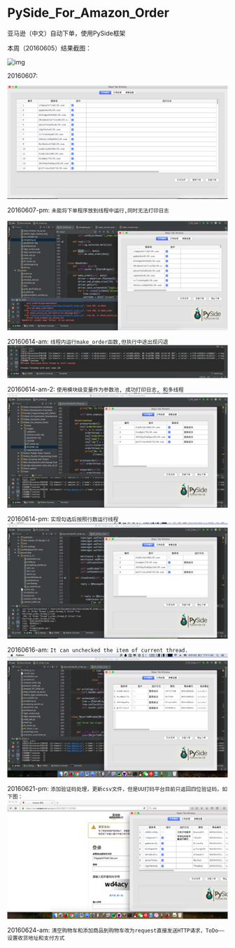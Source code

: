 # PySide_For_Amazon_Order
亚马逊（中文）自动下单，使用PySide框架

本周（20160605）结果截图：  

![img](images/20160605.png)

20160607:  

![img](images/20160607.png)  

20160607-pm:
`未能将下单程序放到线程中运行,同时无法打印日志`  

![img](images/20160607-2.png)

20160614-am:
`线程内运行make_order函数,但执行中途出现闪退`
![img](images/error_20160614.png)

20160614-am-2:
`使用模块级变量作为参数池, 成功打印日志, 和多线程`
![img](images/success_20160614.png)

20160614-pm:
`实现勾选后按照行数运行线程`
![img](images/20160614_pm.png)

20160616-am:
`It can unchecked the item of current thread.`
![img](images/20160615_pm.png)

20160621-pm:
`添加验证码处理，更新csv文件，但是UU打码平台目前只返回四位验证码，如下图：`
![img](images/2016-06-21.png)

20160624-am:
`清空购物车和添加商品到购物车改为request直接发送HTTP请求，ToDo——设置收货地址和支付方式`
